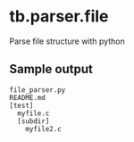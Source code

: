 # tb.parser.file

Parse file structure with python

## Sample output

~~~
file_parser.py
README.md
[test]
  myfile.c
  [subdir]
    myfile2.c
~~~